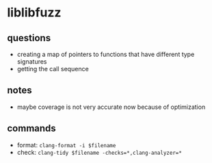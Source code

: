 # liblibfuzz

## questions
- creating a map of pointers to functions that have different type signatures
- getting the call sequence 

## notes
- maybe coverage is not very accurate now because of optimization

## commands
- format: `clang-format -i $filename`
- check: `clang-tidy $filename -checks=*,clang-analyzer=*`
